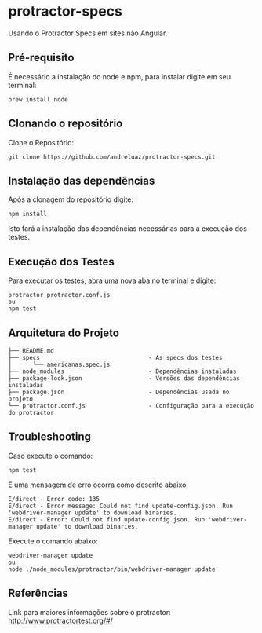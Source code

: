 # protractor-specs
Usando o Protractor Specs em sites não Angular.

## Pré-requisito

É necessário a instalação do node e npm, para instalar digite em seu terminal:

```
brew install node
```

## Clonando o repositório

Clone o Repositório:

```
git clone https://github.com/andreluaz/protractor-specs.git
```

## Instalação das dependências

Após a clonagem do repositório digite:

```
npm install
```

Isto fará a instalação das dependências necessárias para a execução dos testes.

## Execução dos Testes

Para executar os testes, abra uma nova aba no terminal e digite:

```
protractor protractor.conf.js
ou
npm test
```
## Arquitetura do Projeto

```
├── README.md
├── specs                               - As specs dos testes
│      └── americanas.spec.js
├── node_modules                        - Dependências instaladas
├── package-lock.json                   - Versões das dependências instaladas
├── package.json                        - Dependências usada no projeto
└── protractor.conf.js                  - Configuração para a execução do protractor
```

## Troubleshooting

Caso execute o comando:

```
npm test
```

E uma mensagem de erro ocorra como descrito abaixo:

```
E/direct - Error code: 135
E/direct - Error message: Could not find update-config.json. Run 'webdriver-manager update' to download binaries.
E/direct - Error: Could not find update-config.json. Run 'webdriver-manager update' to download binaries.
```
Execute o comando abaixo:

```
webdriver-manager update
ou
node ./node_modules/protractor/bin/webdriver-manager update
```

## Referências

Link para maiores informações sobre o protractor: http://www.protractortest.org/#/
